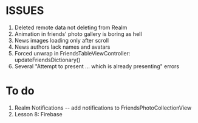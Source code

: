 # ISSUES
1. Deleted remote data not deleting from Realm
2. Animation in friends' photo gallery is boring as hell
3. News images loading only after scroll
4. News authors lack names and avatars
5. Forced unwrap in FriendsTableViewController: updateFriendsDictionary()
6. Several "Attempt to present ... which is already presenting" errors

# To do
1. Realm Notifications -- add notifications to FriendsPhotoCollectionView
2. Lesson 8: Firebase

